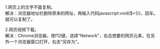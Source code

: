 1.网页上的文字不能复制。  
解决：浏览器地址栏删除原来的网址，再输入代码javascript:void($={})，回车。就可以复制了。

2.网页视频下载。  
解决：Chrome浏览器，按f12键，选择"Network"，右击想要的网页元素，在另外一个浏览器窗口打开，右击“另存为”。

